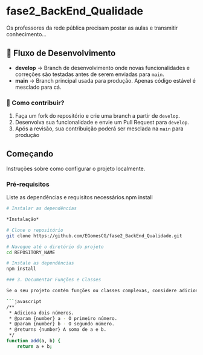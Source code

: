 # fase2_BackEnd_Qualidade

Os professores da rede pública precisam postar as aulas e transmitir conhecimento...

## 🚀 Fluxo de Desenvolvimento

- **develop** → Branch de desenvolvimento onde novas funcionalidades e correções são testadas antes de serem enviadas para `main`.
- **main** → Branch principal usada para produção. Apenas código estável é mesclado para cá.

### 📌 Como contribuir?

1. Faça um fork do repositório e crie uma branch a partir de `develop`.
2. Desenvolva sua funcionalidade e envie um Pull Request para `develop`.
3. Após a revisão, sua contribuição poderá ser mesclada na `main` para produção

## Começando

Instruções sobre como configurar o projeto localmente.

### Pré-requisitos

Liste as dependências e requisitos necessários.npm install

```bash
# Instalar as dependências

*Instalação*

# Clone o repositório
git clone https://github.com/EGomesCG/fase2_BackEnd_Qualidade.git

# Navegue até o diretório do projeto
cd REPOSITORY_NAME

# Instale as dependências
npm install

### 3. Documentar Funções e Classes

Se o seu projeto contém funções ou classes complexas, considere adicionar documentação inline usando comentários. Por exemplo, em JavaScript:

```javascript
/**
 * Adiciona dois números.
 * @param {number} a - O primeiro número.
 * @param {number} b - O segundo número.
 * @returns {number} A soma de a e b.
 */
function add(a, b) {
    return a + b;
